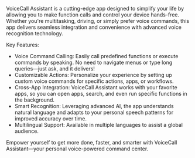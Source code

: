 VoiceCall Assistant is a cutting-edge app designed to simplify your life by allowing you to make function calls and control your device hands-free. Whether you're multitasking, driving, or simply prefer voice commands, this app delivers seamless integration and convenience with advanced voice recognition technology.

Key Features:
- Voice Command Calling: Easily call predefined functions or execute commands by speaking. No need to navigate menus or type long queries—just ask, and it delivers!
- Customizable Actions: Personalize your experience by setting up custom voice commands for specific actions, apps, or workflows.
- Cross-App Integration: VoiceCall Assistant works with your favorite apps, so you can open apps, search, and even run specific functions in the background.
- Smart Recognition: Leveraging advanced AI, the app understands natural language and adapts to your personal speech patterns for improved accuracy over time.
- Multilingual Support: Available in multiple languages to assist a global audience.

Empower yourself to get more done, faster, and smarter with VoiceCall Assistant—your personal voice-powered command center.

